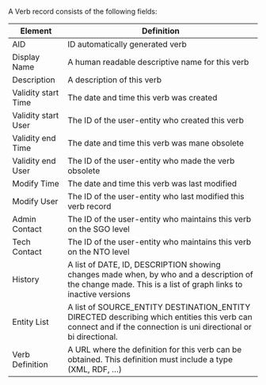 A Verb record consists of the following fields:  

Element | Definition
-------- | ---------
AID | ID automatically generated verb 
Display Name | A human readable descriptive name for this verb
Description | A description of this verb
Validity start Time | The date and time this verb was created
Validity start User | The ID of the user-entity who created this verb
Validity end Time | The date and time this verb was mane obsolete
Validity end User | The ID of the user-entity who made the verb obsolete
Modify Time | The date and time this verb was last modified
Modify User | The ID of the user-entity who last modified this verb record
Admin Contact | The ID of the user-entity who maintains this verb on the SGO level
Tech Contact | The ID of the user-entity who maintains this verb on the NTO level
History | A list of DATE, ID, DESCRIPTION showing changes made when, by who and a description of the change made. This is a list of  graph links to inactive versions
Entity List | A list of SOURCE_ENTITY DESTINATION_ENTITY DIRECTED describing which entities this verb can connect and if the connection is uni directional or bi directional. 
Verb Definition | A URL where the definition for this verb can be obtained. This definition must include a type (XML, RDF, …)
